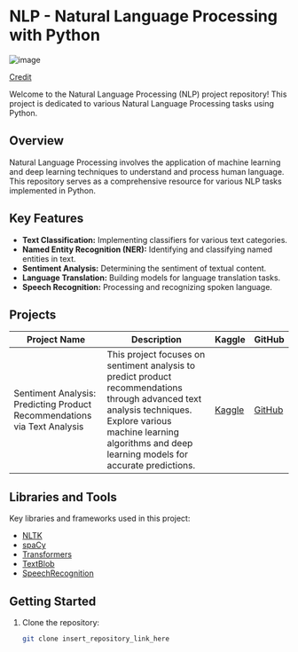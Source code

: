 # NLP - Natural Language Processing with Python

![image](https://github.com/huseyincenik/nlp_natural_language_processing/assets/127469334/8ddb6700-e38b-4de9-a272-8cf6c8c4e4b8)

[Credit](https://www.google.com/url?sa=i&url=https%3A%2F%2Famazinum.com%2Finsights%2Fwhat-is-nlp-and-how-it-is-implemented-in-our-lives%2F&psig=AOvVaw2FXM9w7OuamLSzuE_O2kzy&ust=1702465524295000&source=images&cd=vfe&opi=89978449&ved=0CBIQjRxqFwoTCIDL57jgiYMDFQAAAAAdAAAAABAD)

Welcome to the Natural Language Processing (NLP) project repository! This project is dedicated to various Natural Language Processing tasks using Python.

## Overview
Natural Language Processing involves the application of machine learning and deep learning techniques to understand and process human language. This repository serves as a comprehensive resource for various NLP tasks implemented in Python.

## Key Features
- **Text Classification:** Implementing classifiers for various text categories.
- **Named Entity Recognition (NER):** Identifying and classifying named entities in text.
- **Sentiment Analysis:** Determining the sentiment of textual content.
- **Language Translation:** Building models for language translation tasks.
- **Speech Recognition:** Processing and recognizing spoken language.
## Projects
| Project Name                                               | Description                                                                                           | Kaggle | GitHub |
|-----------------------------------------------------------|-------------------------------------------------------------------------------------------------------|--------|--------|
| Sentiment Analysis: Predicting Product Recommendations via Text Analysis | This project focuses on sentiment analysis to predict product recommendations through advanced text analysis techniques. Explore various machine learning algorithms and deep learning models for accurate predictions. | [Kaggle](https://www.kaggle.com/huseyincenik/sentiment-analysis-predicting-product-recommends) | [GitHub](https://github.com/huseyincenik/nlp_natural_language_processing/tree/main/sentiment_analysis_predicting_product_recommendations_via_text_analysis) |


## Libraries and Tools
Key libraries and frameworks used in this project:
- [NLTK](https://www.nltk.org/)
- [spaCy](https://spacy.io/)
- [Transformers](https://huggingface.co/transformers/)
- [TextBlob](https://textblob.readthedocs.io/)
- [SpeechRecognition](https://pypi.org/project/SpeechRecognition/)

## Getting Started
1. Clone the repository:
   ```bash
   git clone insert_repository_link_here
